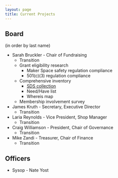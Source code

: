 ```yaml
---
layout: page
title: Current Projects
---
```


## Board

(in order by last name)

* Sarah Bruckler - Chair of Fundraising
  * Transition
  * Grant eligibility research
    * Maker Space safety regulation compliance
    * 501(c)(3) regulation compliance
  * Comprehensive inventory
    * [SDS collection](https://www.osha.gov/Publications/OSHA3514.html)
    * Need/Have list
    * Whereis map
  * Membership involvement survey
* James Kruth - Secretary, Executive Director
  * Transition
* Laria Reynolds - Vice President, Shop Manager
  * Transition
* Craig Williamson - President, Chair of Governance
  * Transition
* Mike Zandi - Treasurer, Chair of Finance
  * Transition

## Officers

* Sysop - Nate Yost
